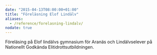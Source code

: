 ```yaml
---
date: "2015-04-13T08:00:00+01:00"
title: "Föreläsning Elof Lindälv"
aliases:
  - /reference/forelasning-lindalv/
nodate: true
---
```

Föreläsing på Elof lindälvs gymnasium för Aranäs och Lindälvselever på Nationellt Godkända Elitidrottsutbildningen.
<!--more-->
